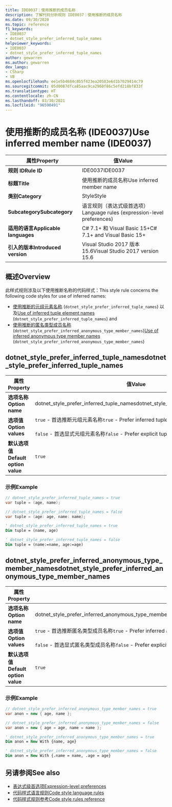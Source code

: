 ```yaml
---
title: IDE0037：使用推断的成员名称
description: 了解代码分析规则 IDE0037：使用推断的成员名称
ms.date: 09/30/2020
ms.topic: reference
f1_keywords:
- IDE0037
- dotnet_style_prefer_inferred_tuple_names
helpviewer_keywords:
- IDE0037
- dotnet_style_prefer_inferred_tuple_names
author: gewarren
ms.author: gewarren
dev_langs:
- CSharp
- VB
ms.openlocfilehash: ee1e5b4684c8b5f423ea20583e6d1b7029414c79
ms.sourcegitcommit: 05d0087dfca85aac9ca2960f86c5efd218bf833f
ms.translationtype: HT
ms.contentlocale: zh-CN
ms.lasthandoff: 03/30/2021
ms.locfileid: "96590491"
---
```

# <a name="use-inferred-member-name-ide0037"></a><span data-ttu-id="24f43-103">使用推断的成员名称 (IDE0037)</span><span class="sxs-lookup"><span data-stu-id="24f43-103">Use inferred member name (IDE0037)</span></span>

|<span data-ttu-id="24f43-104">属性</span><span class="sxs-lookup"><span data-stu-id="24f43-104">Property</span></span>|<span data-ttu-id="24f43-105">值</span><span class="sxs-lookup"><span data-stu-id="24f43-105">Value</span></span>|
|-|-|
| <span data-ttu-id="24f43-106">**规则 ID**</span><span class="sxs-lookup"><span data-stu-id="24f43-106">**Rule ID**</span></span> | <span data-ttu-id="24f43-107">IDE0037</span><span class="sxs-lookup"><span data-stu-id="24f43-107">IDE0037</span></span> |
| <span data-ttu-id="24f43-108">**标题**</span><span class="sxs-lookup"><span data-stu-id="24f43-108">**Title**</span></span> | <span data-ttu-id="24f43-109">使用推断的成员名称</span><span class="sxs-lookup"><span data-stu-id="24f43-109">Use inferred member name</span></span> |
| <span data-ttu-id="24f43-110">**类别**</span><span class="sxs-lookup"><span data-stu-id="24f43-110">**Category**</span></span> | <span data-ttu-id="24f43-111">Style</span><span class="sxs-lookup"><span data-stu-id="24f43-111">Style</span></span> |
| <span data-ttu-id="24f43-112">**Subcategory**</span><span class="sxs-lookup"><span data-stu-id="24f43-112">**Subcategory**</span></span> | <span data-ttu-id="24f43-113">语言规则（表达式级首选项）</span><span class="sxs-lookup"><span data-stu-id="24f43-113">Language rules (expression-level preferences)</span></span> |
| <span data-ttu-id="24f43-114">**适用的语言**</span><span class="sxs-lookup"><span data-stu-id="24f43-114">**Applicable languages**</span></span> | <span data-ttu-id="24f43-115">C# 7.1+ 和 Visual Basic 15+</span><span class="sxs-lookup"><span data-stu-id="24f43-115">C# 7.1+ and Visual Basic 15+</span></span> |
| <span data-ttu-id="24f43-116">**引入的版本**</span><span class="sxs-lookup"><span data-stu-id="24f43-116">**Introduced version**</span></span> | <span data-ttu-id="24f43-117">Visual Studio 2017 版本 15.6</span><span class="sxs-lookup"><span data-stu-id="24f43-117">Visual Studio 2017 version 15.6</span></span> |

## <a name="overview"></a><span data-ttu-id="24f43-118">概述</span><span class="sxs-lookup"><span data-stu-id="24f43-118">Overview</span></span>

<span data-ttu-id="24f43-119">此样式规则涉及以下使用推断名称的代码样式：</span><span class="sxs-lookup"><span data-stu-id="24f43-119">This style rule concerns the following code styles for use of inferred names:</span></span>

- <span data-ttu-id="24f43-120">[使用推断的元组元素名称](#dotnet_style_prefer_inferred_tuple_names) (`dotnet_style_prefer_inferred_tuple_names`) 以及</span><span class="sxs-lookup"><span data-stu-id="24f43-120">[Use of inferred tuple element names](#dotnet_style_prefer_inferred_tuple_names) (`dotnet_style_prefer_inferred_tuple_names`) and</span></span>
- <span data-ttu-id="24f43-121">[使用推断的匿名类型成员名称](#dotnet_style_prefer_inferred_anonymous_type_member_names) (`dotnet_style_prefer_inferred_anonymous_type_member_names`)</span><span class="sxs-lookup"><span data-stu-id="24f43-121">[Use of inferred anonymous type member names](#dotnet_style_prefer_inferred_anonymous_type_member_names) (`dotnet_style_prefer_inferred_anonymous_type_member_names`)</span></span>

## <a name="dotnet_style_prefer_inferred_tuple_names"></a><span data-ttu-id="24f43-122">dotnet_style_prefer_inferred_tuple_names</span><span class="sxs-lookup"><span data-stu-id="24f43-122">dotnet_style_prefer_inferred_tuple_names</span></span>

|<span data-ttu-id="24f43-123">属性</span><span class="sxs-lookup"><span data-stu-id="24f43-123">Property</span></span>|<span data-ttu-id="24f43-124">值</span><span class="sxs-lookup"><span data-stu-id="24f43-124">Value</span></span>|
|-|-|
| <span data-ttu-id="24f43-125">**选项名称**</span><span class="sxs-lookup"><span data-stu-id="24f43-125">**Option name**</span></span> | <span data-ttu-id="24f43-126">dotnet_style_prefer_inferred_tuple_names</span><span class="sxs-lookup"><span data-stu-id="24f43-126">dotnet_style_prefer_inferred_tuple_names</span></span>
| <span data-ttu-id="24f43-127">**选项值**</span><span class="sxs-lookup"><span data-stu-id="24f43-127">**Option values**</span></span> | <span data-ttu-id="24f43-128">`true` - 首选推断元组元素名称</span><span class="sxs-lookup"><span data-stu-id="24f43-128">`true` - Prefer inferred tuple element names</span></span><br /><br /><span data-ttu-id="24f43-129">`false` - 首选显式元组元素名称</span><span class="sxs-lookup"><span data-stu-id="24f43-129">`false` - Prefer explicit tuple element names</span></span> |
| <span data-ttu-id="24f43-130">**默认选项值**</span><span class="sxs-lookup"><span data-stu-id="24f43-130">**Default option value**</span></span> | `true` |

### <a name="example"></a><span data-ttu-id="24f43-131">示例</span><span class="sxs-lookup"><span data-stu-id="24f43-131">Example</span></span>

```csharp
// dotnet_style_prefer_inferred_tuple_names = true
var tuple = (age, name);

// dotnet_style_prefer_inferred_tuple_names = false
var tuple = (age: age, name: name);
```

```vb
' dotnet_style_prefer_inferred_tuple_names = true
Dim tuple = (name, age)

' dotnet_style_prefer_inferred_tuple_names = false
Dim tuple = (name:=name, age:=age)
```

## <a name="dotnet_style_prefer_inferred_anonymous_type_member_names"></a><span data-ttu-id="24f43-132">dotnet_style_prefer_inferred_anonymous_type_member_names</span><span class="sxs-lookup"><span data-stu-id="24f43-132">dotnet_style_prefer_inferred_anonymous_type_member_names</span></span>

|<span data-ttu-id="24f43-133">属性</span><span class="sxs-lookup"><span data-stu-id="24f43-133">Property</span></span>|<span data-ttu-id="24f43-134">值</span><span class="sxs-lookup"><span data-stu-id="24f43-134">Value</span></span>|
|-|-|
| <span data-ttu-id="24f43-135">**选项名称**</span><span class="sxs-lookup"><span data-stu-id="24f43-135">**Option name**</span></span> | <span data-ttu-id="24f43-136">dotnet_style_prefer_inferred_anonymous_type_member_names</span><span class="sxs-lookup"><span data-stu-id="24f43-136">dotnet_style_prefer_inferred_anonymous_type_member_names</span></span>
| <span data-ttu-id="24f43-137">**选项值**</span><span class="sxs-lookup"><span data-stu-id="24f43-137">**Option values**</span></span> | <span data-ttu-id="24f43-138">`true` - 首选推断匿名类型成员名称</span><span class="sxs-lookup"><span data-stu-id="24f43-138">`true` - Prefer inferred anonymous type member names</span></span><br /><br /><span data-ttu-id="24f43-139">`false` - 首选显式匿名类型成员名称</span><span class="sxs-lookup"><span data-stu-id="24f43-139">`false` - Prefer explicit anonymous type member names</span></span> |
| <span data-ttu-id="24f43-140">**默认选项值**</span><span class="sxs-lookup"><span data-stu-id="24f43-140">**Default option value**</span></span> | `true` |

### <a name="example"></a><span data-ttu-id="24f43-141">示例</span><span class="sxs-lookup"><span data-stu-id="24f43-141">Example</span></span>

```csharp
// dotnet_style_prefer_inferred_anonymous_type_member_names = true
var anon = new { age, name };

// dotnet_style_prefer_inferred_anonymous_type_member_names = false
var anon = new { age = age, name = name };
```

```vb
' dotnet_style_prefer_inferred_anonymous_type_member_names = true
Dim anon = New With {name, age}

' dotnet_style_prefer_inferred_anonymous_type_member_names = false
Dim anon = New With {.name = name, .age = age}
```

## <a name="see-also"></a><span data-ttu-id="24f43-142">另请参阅</span><span class="sxs-lookup"><span data-stu-id="24f43-142">See also</span></span>

- [<span data-ttu-id="24f43-143">表达式级首选项</span><span class="sxs-lookup"><span data-stu-id="24f43-143">Expression-level preferences</span></span>](expression-level-preferences.md)
- [<span data-ttu-id="24f43-144">代码样式语言规则</span><span class="sxs-lookup"><span data-stu-id="24f43-144">Code style language rules</span></span>](language-rules.md)
- [<span data-ttu-id="24f43-145">代码样式规则参考</span><span class="sxs-lookup"><span data-stu-id="24f43-145">Code style rules reference</span></span>](index.md)

